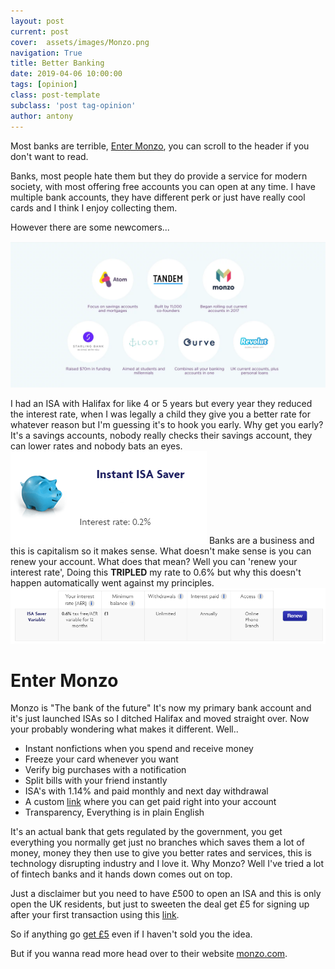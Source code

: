 ```yaml
---
layout: post
current: post
cover:  assets/images/Monzo.png
navigation: True
title: Better Banking
date: 2019-04-06 10:00:00
tags: [opinion]
class: post-template
subclass: 'post tag-opinion'
author: antony
---
```


Most banks are terrible, [Enter Monzo](#Monzo), you can scroll to the header if you don't want to read.

Banks, most people hate them but they do provide a service for modern society, with most offering free accounts you can open at any time. I have multiple bank accounts, they have different perk or just have really cool cards and I think I enjoy collecting them.

However there are some newcomers...
<p><img src="assets/images/Fintech.webp#full" alt="Fintech banks"></p>

I had an ISA with Halifax for like 4 or 5 years but every year they reduced the interest rate, when I was legally a child they give you a better rate for whatever reason but I'm guessing it's to hook you early. Why get you early? It's a savings accounts, nobody really checks their savings account, they can lower rates and nobody bats an eyes.
![alt text](assets/images/monzo2.png "Halifax interest")
Banks are a business and this is capitalism so it makes sense. What doesn't make sense is you can renew your account. What does that mean? Well you can 'renew your interest rate', Doing this **TRIPLED** my rate to 0.6% but why this doesn't happen automatically went against my principles.
![alt text](assets/images/monzo1.png "Renewed rate") <a name="Monzo"></a>
# Enter Monzo
Monzo is "The bank of the future" It's now my primary bank account and it's just launched ISAs so I ditched Halifax and moved straight over. Now your probably wondering what makes it different.
Well..
* Instant nonfictions when you spend and receive money
* Freeze your card whenever you want
* Verify big purchases with a notification
* Split bills with your friend instantly
* ISA's with 1.14% and paid monthly and next day withdrawal
* A custom [link](https://monzo.me/antonyleons "My link") where you can get paid right into your account
* Transparency, Everything is in plain English

It's an actual bank that gets regulated by the government, you get everything you normally get just no branches which saves them a lot of money, money they then use to give you better rates and services, this is technology disrupting industry and I love it. Why Monzo? Well I've tried a lot of fintech banks and it hands down comes out on top.

Just a disclaimer but you need to have £500 to open an ISA and this is only open the UK residents, but just to sweeten the deal
get £5 for signing up after your first transaction using this [link](https://join.monzo.com/r/m4oo8cy "Get £5").

So if anything go [get £5](https://join.monzo.com/r/m4oo8cy "Get £5") even if I haven't sold you the idea.

But if you wanna read more head over to their website [monzo.com](https://monzo.com/).

